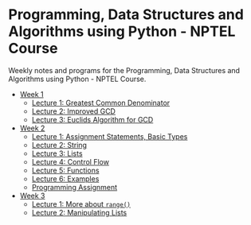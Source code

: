 # Programming, Data Structures and Algorithms using Python - NPTEL Course

Weekly notes and programs for the Programming, Data Structures and Algorithms using Python - NPTEL Course.

- [Week 1](/Week%201)
  - [Lecture 1: Greatest Common Denominator](/Week%201/Greatest%20Common%20Divisor%20of%20Two%20Numbers)
  - [Lecture 2: Improved GCD](/Week%201/Improved%20GCD)
  - [Lecture 3: Euclids Algorithm for GCD](/Week%201/Euclids%20Algorithm%20for%20GCD)
- [Week 2](/Week%202)
  - [Lecture 1: Assignment Statements, Basic Types](/Week%202/Assignment%20Statements%2C%20Basic%20Types)
  - [Lecture 2: String](/Week%202/Strings)
  - [Lecture 3: Lists](/Week%202/Lists)
  - [Lecture 4: Control Flow](/Week%202/Control%20Flow)
  - [Lecture 5: Functions](/Week%202/Functions)
  - [Lecture 6: Examples](/Week%202/Examples)
  - [Programming Assignment](/Week%202/Programming%20Assignment)
- [Week 3](/Week%203)
  - [Lecture 1: More about `range()`](/Week%203/More%20About%20range())
  - [Lecture 2: Manipulating Lists](/Week%203/Manipulating%20Lists)
  
